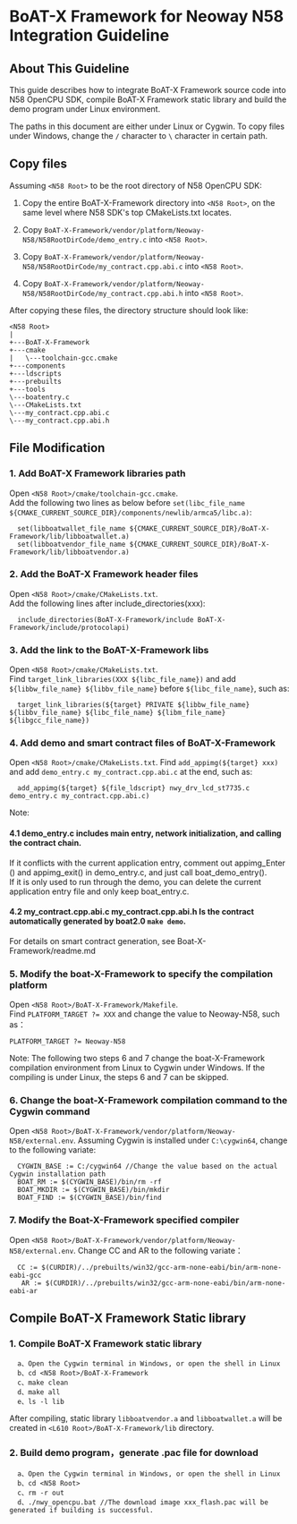 # BoAT-X Framework for Neoway N58 Integration Guideline


## About This Guideline

This guide describes how to integrate BoAT-X Framework source code into N58 OpenCPU SDK, compile BoAT-X Framework static library and build the demo program under Linux environment.

The paths in this document are either under Linux or Cygwin. To copy files under Windows, change the `/` character to `\` character in certain path.

## Copy files

Assuming `<N58 Root>` to be the root directory of N58 OpenCPU SDK:

1. Copy the entire BoAT-X-Framework directory into `<N58 Root>`, on the same level where N58 SDK's top CMakeLists.txt locates.

2. Copy `BoAT-X-Framework/vendor/platform/Neoway-N58/N58RootDirCode/demo_entry.c` into `<N58 Root>`.

3. Copy `BoAT-X-Framework/vendor/platform/Neoway-N58/N58RootDirCode/my_contract.cpp.abi.c` into `<N58 Root>`.

3. Copy `BoAT-X-Framework/vendor/platform/Neoway-N58/N58RootDirCode/my_contract.cpp.abi.h` into `<N58 Root>`.


After copying these files, the directory structure should look like:

```
<N58 Root>
|  
+---BoAT-X-Framework  
+---cmake  
|   \---toolchain-gcc.cmake  
+---components  
+---ldscripts  
+---prebuilts  
+---tools  
\---boatentry.c  
\---CMakeLists.txt  
\---my_contract.cpp.abi.c  
\---my_contract.cpp.abi.h  
```


## File Modification

### 1. Add BoAT-X Framework libraries path

   Open `<N58 Root>/cmake/toolchain-gcc.cmake`.  
   Add the following two lines as below before `set(libc_file_name ${CMAKE_CURRENT_SOURCE_DIR}/components/newlib/armca5/libc.a)`:

      set(libboatwallet_file_name ${CMAKE_CURRENT_SOURCE_DIR}/BoAT-X-Framework/lib/libboatwallet.a)
      set(libboatvendor_file_name ${CMAKE_CURRENT_SOURCE_DIR}/BoAT-X-Framework/lib/libboatvendor.a)


### 2. Add the BoAT-X Framework header files
   Open `<N58 Root>/cmake/CMakeLists.txt`.  
   Add the following lines after include_directories(xxx):

      include_directories(BoAT-X-Framework/include BoAT-X-Framework/include/protocolapi)


### 3. Add the link to the BoAT-X-Framework libs

   Open `<N58 Root>/cmake/CMakeLists.txt`.  
   Find `target_link_libraries(XXX ${libc_file_name})` and add `${libbw_file_name} ${libbv_file_name}` before `${libc_file_name}`, such as:

      target_link_libraries(${target} PRIVATE ${libbw_file_name} ${libbv_file_name} ${libc_file_name} ${libm_file_name} ${libgcc_file_name})


### 4. Add demo and smart contract files of BoAT-X-Framework
   Open `<N58 Root>/cmake/CMakeLists.txt`. 
   Find `add_appimg(${target} xxx)` and add `demo_entry.c my_contract.cpp.abi.c` at the end, such as:

      add_appimg(${target} ${file_ldscript} nwy_drv_lcd_st7735.c demo_entry.c my_contract.cpp.abi.c) 

Note:  
#### 4.1 demo_entry.c includes main entry, network initialization, and calling the contract chain.  
   If it conflicts with the current application entry, comment out appimg_Enter () and appimg_exit() in demo_entry.c, and just call boat_demo_entry().  
   If it is only used to run through the demo, you can delete the current application entry file and only keep boat_entry.c.  
#### 4.2 my_contract.cpp.abi.c my_contract.cpp.abi.h Is the contract automatically generated by boat2.0 `make demo`.  
   For details on smart contract generation, see Boat-X-Framework/readme.md  

### 5. Modify the boat-X-Framework to specify the compilation platform

   Open `<N58 Root>/BoAT-X-Framework/Makefile`.  
   Find `PLATFORM_TARGET ?= XXX` and change the value to Neoway-N58, such as：  
  	
	PLATFORM_TARGET ?= Neoway-N58  


Note: The following two steps 6 and 7 change the boat-X-Framework compilation environment from Linux to Cygwin under Windows. If the compiling is under Linux, the steps 6 and 7 can be skipped.


### 6. Change the boat-X-Framework compilation command to the Cygwin command

   Open `<N58 Root>/BoAT-X-Framework/vendor/platform/Neoway-N58/external.env`. Assuming Cygwin is installed under `C:\cygwin64`, change to the following variate: 
  	
      CYGWIN_BASE := C:/cygwin64 //Change the value based on the actual Cygwin installation path   
      BOAT_RM := $(CYGWIN_BASE)/bin/rm -rf  
      BOAT_MKDIR := $(CYGWIN_BASE)/bin/mkdir  
      BOAT_FIND := $(CYGWIN_BASE)/bin/find  

### 7. Modify the Boat-X-Framework specified compiler

   Open `<N58 Root>/BoAT-X-Framework/vendor/platform/Neoway-N58/external.env`. Change CC and AR to the following variate：

      CC := $(CURDIR)/../prebuilts/win32/gcc-arm-none-eabi/bin/arm-none-eabi-gcc  
  	   AR := $(CURDIR)/../prebuilts/win32/gcc-arm-none-eabi/bin/arm-none-eabi-ar  

## Compile BoAT-X Framework Static library

### 1. Compile BoAT-X Framework static library

      a、Open the Cygwin terminal in Windows, or open the shell in Linux 
      b、cd <N58 Root>/BoAT-X-Framework  
      c、make clean  
      d、make all  
      e、ls -l lib 

   After compiling, static library `libboatvendor.a` and `libboatwallet.a` will be created in `<L610 Root>/BoAT-X-Framework/lib` directory.


### 2. Build demo program，generate .pac file for download

      a、Open the Cygwin terminal in Windows, or open the shell in Linux 
      b、cd <N58 Root>  
      c、rm -r out  
      d、./nwy_opencpu.bat //The download image xxx_flash.pac will be generated if building is successful.


